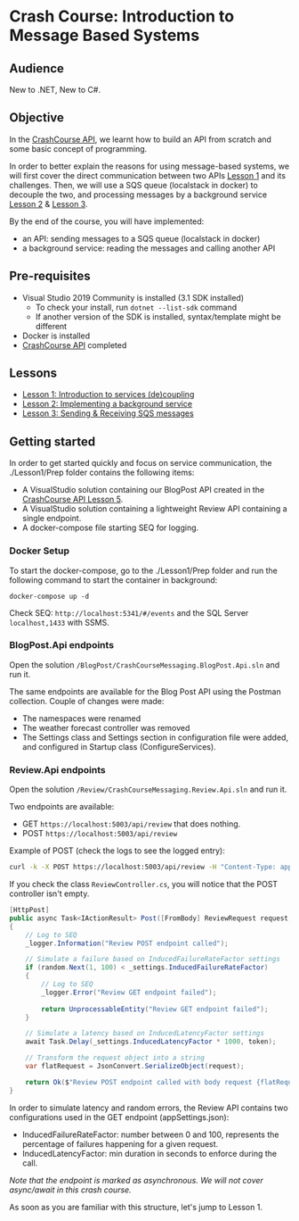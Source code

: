 # Crash Course: Introduction to Message Based Systems

## Audience

New to .NET, New to C#.

## Objective

In the [CrashCourse API](../CrashCourse-API/README.md), we learnt how to build an API from scratch and some basic concept of programming. 

In order to better explain the reasons for using message-based systems, we will first cover the direct communication between two APIs [Lesson 1](../Lesson1/README.md) and its challenges. Then, we will use a SQS queue (localstack in docker) to decouple the two, and processing messages by a background service [Lesson 2](../Lesson2/README.md) & [Lesson 3](../Lesson3/README.md).  

By the end of the course, you will have implemented:
- an API: sending messages to a SQS queue (localstack in docker)
- a background service: reading the messages and calling another API

## Pre-requisites

* Visual Studio 2019 Community is installed (3.1 SDK installed)
    - To check your install, run `dotnet --list-sdk` command
    - If another version of the SDK is installed, syntax/template might be different
* Docker is installed
* [CrashCourse API](./CrashCourse-API/README.md) completed

## Lessons

* [Lesson 1: Introduction to services (de)coupling](./Lesson1/README.md)
* [Lesson 2: Implementing a background service](./Lesson2/README.md)
* [Lesson 3: Sending & Receiving SQS messages](./Lesson3/README.md)

## Getting started

In order to get started quickly and focus on service communication, the ./Lesson1/Prep folder contains the following items:

* A VisualStudio solution containing our BlogPost API created in the [CrashCourse API Lesson 5](../CrashCourse-API/Lesson5/Final/CrashCourseApi.sln).
* A VisualStudio solution containing a lightweight Review API containing a single endpoint.
* A docker-compose file starting SEQ for logging.

### Docker Setup 

To start the docker-compose, go to the ./Lesson1/Prep folder and run the following command to start the container in background:

```
docker-compose up -d
```

Check SEQ: `http://localhost:5341/#/events` and the SQL Server `localhost,1433` with SSMS.

### BlogPost.Api endpoints

Open the solution `/BlogPost/CrashCourseMessaging.BlogPost.Api.sln` and run it.

The same endpoints are available for the Blog Post API using the Postman collection. Couple of changes were made:
- The namespaces were renamed
- The weather forecast controller was removed
- The Settings class and Settings section in configuration file were added, and configured in Startup class (ConfigureServices).

### Review.Api endpoints

Open the solution `/Review/CrashCourseMessaging.Review.Api.sln` and run it.

Two endpoints are available:
- GET `https://localhost:5003/api/review` that does nothing.
- POST `https://localhost:5003/api/review` 

Example of POST (check the logs to see the logged entry):
```sh
curl -k -X POST https://localhost:5003/api/review -H "Content-Type: application/json" --data "{\"blogpostid\": 1, \"reviewers\":[\"jack\", \"matt\", \"steven\"]}"
```

If you check the class `ReviewController.cs`, you will notice that the POST controller isn't empty. 

```csharp
[HttpPost]
public async Task<IActionResult> Post([FromBody] ReviewRequest request, CancellationToken token)
{
    // Log to SEQ
    _logger.Information("Review POST endpoint called");

    // Simulate a failure based on InducedFailureRateFactor settings
    if (random.Next(1, 100) < _settings.InducedFailureRateFactor)
    {
        // Log to SEQ
        _logger.Error("Review GET endpoint failed");
        
        return UnprocessableEntity("Review GET endpoint failed");
    }

    // Simulate a latency based on InducedLatencyFactor settings
    await Task.Delay(_settings.InducedLatencyFactor * 1000, token);

    // Transform the request object into a string
    var flatRequest = JsonConvert.SerializeObject(request);

    return Ok($"Review POST endpoint called with body request {flatRequest}");
}
```

In order to simulate latency and random errors, the Review API contains two configurations used in the GET endpoint (appSettings.json):
- InducedFailureRateFactor: number between 0 and 100, represents the percentage of failures happening for a given request.
- InducedLatencyFactor: min duration in seconds to enforce during the call.

*Note that the endpoint is marked as asynchronous. We will not cover async/await in this crash course.*

As soon as you are familiar with this structure, let's jump to Lesson 1.

